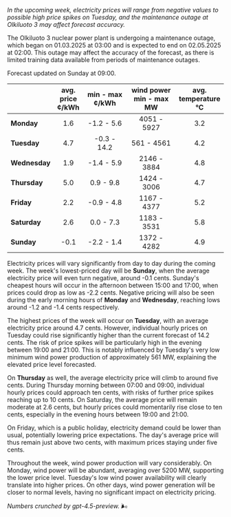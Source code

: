 *In the upcoming week, electricity prices will range from negative values to possible high price spikes on Tuesday, and the maintenance outage at Olkiluoto 3 may affect forecast accuracy.*

The Olkiluoto 3 nuclear power plant is undergoing a maintenance outage, which began on 01.03.2025 at 03:00 and is expected to end on 02.05.2025 at 02:00. This outage may affect the accuracy of the forecast, as there is limited training data available from periods of maintenance outages.

Forecast updated on Sunday at 09:00.

|         | avg.<br>price<br>¢/kWh | min - max<br>¢/kWh | wind power<br>min - max<br>MW | avg.<br>temperature<br>°C |
|:-------------|:----------------:|:----------------:|:-------------:|:-------------:|
| **Monday** | 1.6 | -1.2 - 5.6 | 4051 - 5927 | 3.2 |
| **Tuesday** | 4.7 | -0.3 - 14.2 | 561 - 4561 | 4.2 |
| **Wednesday** | 1.9 | -1.4 - 5.9 | 2146 - 3884 | 4.8 |
| **Thursday** | 5.0 | 0.9 - 9.8 | 1424 - 3006 | 4.7 |
| **Friday** | 2.2 | -0.9 - 4.8 | 1167 - 4377 | 5.2 |
| **Saturday** | 2.6 | 0.0 - 7.3 | 1183 - 3531 | 5.8 |
| **Sunday** | -0.1 | -2.2 - 1.4 | 1372 - 4282 | 4.9 |

Electricity prices will vary significantly from day to day during the coming week. The week's lowest-priced day will be **Sunday**, when the average electricity price will even turn negative, around -0.1 cents. Sunday's cheapest hours will occur in the afternoon between 15:00 and 17:00, when prices could drop as low as -2.2 cents. Negative pricing will also be seen during the early morning hours of **Monday** and **Wednesday**, reaching lows around -1.2 and -1.4 cents respectively.

The highest prices of the week will occur on **Tuesday**, with an average electricity price around 4.7 cents. However, individual hourly prices on Tuesday could rise significantly higher than the current forecast of 14.2 cents. The risk of price spikes will be particularly high in the evening between 19:00 and 21:00. This is notably influenced by Tuesday's very low minimum wind power production of approximately 561 MW, explaining the elevated price level forecasted.

On **Thursday** as well, the average electricity price will climb to around five cents. During Thursday morning between 07:00 and 09:00, individual hourly prices could approach ten cents, with risks of further price spikes reaching up to 10 cents. On Saturday, the average price will remain moderate at 2.6 cents, but hourly prices could momentarily rise close to ten cents, especially in the evening hours between 19:00 and 21:00.

On Friday, which is a public holiday, electricity demand could be lower than usual, potentially lowering price expectations. The day's average price will thus remain just above two cents, with maximum prices staying under five cents.

Throughout the week, wind power production will vary considerably. On Monday, wind power will be abundant, averaging over 5200 MW, supporting the lower price level. Tuesday's low wind power availability will clearly translate into higher prices. On other days, wind power generation will be closer to normal levels, having no significant impact on electricity pricing.

*Numbers crunched by gpt-4.5-preview.* 🌬️
